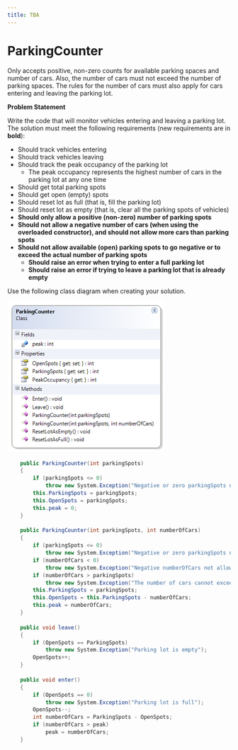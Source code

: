 ```yaml
---
title: TBA
---
```

# ParkingCounter

Only accepts positive, non-zero counts for available parking spaces and number of cars. Also, the number of cars must not exceed the number of parking spaces. The rules for the number of cars must also apply for cars entering and leaving the parking lot.

**Problem Statement**

Write the code that will monitor vehicles entering and leaving a parking lot. The solution must meet the following requirements (new requirements are in **bold**):

* Should track vehicles entering
* Should track vehicles leaving
* Should track the peak occupancy of the parking lot
  * The peak occupancy represents the highest number of cars in the parking lot at any one time
* Should get total parking spots
* Should get open (empty) spots
* Should reset lot as full (that is, fill the parking lot)
* Should reset lot as empty (that is, clear all the parking spots of vehicles)
* **Should only allow a positive (non-zero) number of parking spots**
* **Should not allow a negative number of cars (when using the overloaded constructor), and should not allow more cars than parking spots**
* **Should not allow available (open) parking spots to go negative or to exceed the actual number of parking spots**
  * **Should raise an error when trying to enter a full parking lot**
  * **Should raise an error if trying to leave a parking lot that is already empty**

Use the following class diagram when creating your solution.

![](G-ParkingCounter.png)

```csharp
    public ParkingCounter(int parkingSpots)
    {
        if (parkingSpots <= 0)
            throw new System.Exception("Negative or zero parkingSpots not allowed");
        this.ParkingSpots = parkingSpots;
        this.OpenSpots = parkingSpots;
        this.peak = 0;
    }

    public ParkingCounter(int parkingSpots, int numberOfCars)
    {
        if (parkingSpots <= 0)
            throw new System.Exception("Negative or zero parkingSpots not allowed");
        if (numberOfCars < 0)
            throw new System.Exception("Negative numberOfCars not allowed");
        if (numberOfCars > parkingSpots)
            throw new System.Exception("The number of cars cannot exceed the number of parking spots");
        this.ParkingSpots = parkingSpots;
        this.OpenSpots = this.ParkingSpots - numberOfCars;
        this.peak = numberOfCars;
    }

    public void leave()
    {
        if (OpenSpots == ParkingSpots)
            throw new System.Exception("Parking lot is empty");
        OpenSpots++;
    }

    public void enter()
    {
        if (OpenSpots == 0)
            throw new System.Exception("Parking lot is full");
        OpenSpots--;
        int numberOfCars = ParkingSpots - OpenSpots;
        if (numberOfCars > peak)
            peak = numberOfCars;
    }
```
